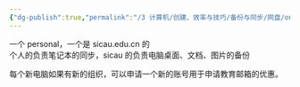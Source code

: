 ```yaml
---
{"dg-publish":true,"permalink":"/3 计算机/创建、效率与技巧/备份与同步/网盘/onedrive/我的ondrive/","title":"我的ondrive"}
---
```



一个 personal，一个是 sicau.edu.cn 的  
个人的负责笔记本的同步，sicau 的负责电脑桌面、文档、图片的备份

每个新电脑如果有新的组织，可以申请一个新的账号用于申请教育邮箱的优惠。